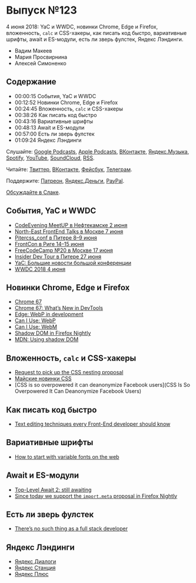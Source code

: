 # Выпуск №123

4 июня 2018: YaC и WWDC, новинки Chrome, Edge и Firefox, вложенность, `calc` и CSS-хакеры, как писать код быстро, вариативные шрифты, await и ES-модули, есть ли зверь фулстек, Яндекс Лэндинги.

- Вадим Макеев
- Мария Просвирнина
- Алексей Симоненко

## Содержание

- 00:00:15 События, YaC и WWDC
- 00:12:52 Новинки Chrome, Edge и Firefox
- 00:24:45 Вложенность, `calc` и CSS-хакеры
- 00:38:26 Как писать код быстро
- 00:43:16 Вариативные шрифты
- 00:48:13 Await и ES-модули
- 00:57:00 Есть ли зверь фулстек
- 01:09:24 Яндекс Лэндинги

Слушайте: [Google Podcasts](https://podcasts.google.com/?feed=aHR0cHM6Ly93ZWItc3RhbmRhcmRzLnJ1L3BvZGNhc3QvZmVlZC8), [Apple Podcasts](https://podcasts.apple.com/podcast/id1080500016), [ВКонтакте](https://vk.com/podcasts-32017543), [Яндекс.Музыка](https://music.yandex.ru/album/6245956), [Spotify](https://open.spotify.com/show/3rzAcADjpBpXt73L0epTjV), [YouTube](https://www.youtube.com/playlist?list=PLMBnwIwFEFHcwuevhsNXkFTcadeX5R1Go), [SoundCloud](https://soundcloud.com/web-standards), [RSS](https://web-standards.ru/podcast/feed/).

Читайте: [Твиттер](https://twitter.com/webstandards_ru), [ВКонтакте](https://vk.com/webstandards_ru), [Фейсбук](https://www.facebook.com/webstandardsru), [Телеграм](https://t.me/webstandards_ru).

Поддержите: [Патреон](https://www.patreon.com/webstandards_ru), [Яндекс.Деньги](https://money.yandex.ru/to/41001119329753), [PayPal](https://www.paypal.me/pepelsbey).

[Обсуждайте в Слаке](http://slack.web-standards.ru/).

## События, YaC и WWDC

- [CodeEvening MeetUP в Нефтекамске 2 июня](http://meetup.jlabs.pro/)
- [North-East FrontEnd Talks  в Москве 7 июня](https://www.meetup.com/North-East-FrontEnd/events/250912365/)
- [Pitercss_conf в Питере 8–9 июня](https://pitercss.com/)
- [FrontCon в Риге 14–15 июня](https://frontcon.lv)
- [FreeCodeCamp №20 в Москве 17 июня](https://freecodecamp.timepad.ru/event/731580/)
- [Insider Dev Tour в Питере 27 июня](https://insiderdevtour.com/stpetersburg)
- [YaC: Большие новости большой конференции](https://yandex.ru/blog/company/bolshie-novosti-bolshoy-konferentsii)
- [WWDC 2018 4 июня](https://www.apple.com/apple-events/june-2018/)

## Новинки Chrome, Edge и Firefox

- [Chrome 67](https://developers.google.com/web/updates/2018/05/nic67)
- [Chrome 67: What’s New in DevTools](https://youtu.be/4EdPq9Nw6uI)
- [Edge: WebP in development](https://twitter.com/MSEdgeUpdates/status/1001644414677250056)
- [Can I Use: WebP](https://caniuse.com/#feat=webp)
- [Can I Use: WebM](https://caniuse.com/#feat=webm)
- [Shadow DOM in Firefox Nightly](https://twitter.com/FirefoxNightly/status/1001104178146611202)
- [MDN: Using shadow DOM](https://developer.mozilla.org/en-US/docs/Web/Web_Components/Using_shadow_DOM)

## Вложенность, `calc` и CSS-хакеры

- [Request to pick up the CSS nesting proposal](https://github.com/w3c/csswg-drafts/issues/2701)
- [Майские новинки CSS](http://css-live.ru/vecssti-s-polej/algebra-v-calc-novaya-specifichnost-selektorov-4-urovnya-i-drugie-majskie-novinki-css.html)
- [CSS is so overpowered it can deanonymize Facebook users](CSS Is So Overpowered It Can Deanonymize Facebook Users)

## Как писать код быстро

- [Text editing techniques every Front-End developer should know](https://benfrain.com/text-editing-techniques-every-front-end-developer-should-know/)

## Вариативные шрифты

- [How to start with variable fonts on the web](https://www.zeichenschatz.net/typografie/how-to-start-with-variable-fonts-on-the-web.html)

## Await и ES-модули

- [Top-Level Await 2: still awaiting ](https://docs.google.com/presentation/d/1lTTiNosXlqk78FO7Ze_CdMbF3PhO36kCk-mT783wpi8/view)
- [Since today we support the `import.meta` proposal in Firefox Nightly](https://twitter.com/SpiderMonkeyJS/status/999953755272564737)

## Есть ли зверь фулстек

- [There’s no such thing as a full stack developer](https://www.remotesynthesis.com/blog/full-stack-developer)

## Яндекс Лэндинги

- [Яндекс Диалоги](https://dialogs.yandex.ru/)
- [Яндекс Станция](https://station.yandex.ru/)
- [Яндекс Плюс](https://plus.yandex.ru/)
